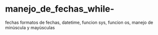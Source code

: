 # manejo_de_fechas_while-
fechas formatos de fechas, datetime, funcion sys, funcion os, manejo de minùscula y mayùsculas
